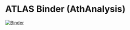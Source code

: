 # ATLAS Binder (AthAnalysis)

[![Binder](https://mybinder.org/badge.svg)](https://mybinder.org/v2/gh/lukasheinrich/atlas-athbinder/master)
